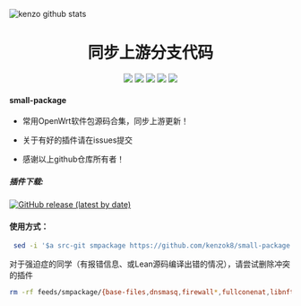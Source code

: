 ![kenzo github stats](https://github-readme-stats.vercel.app/api?username=luyanci&show_icons=true&theme=merko)
<div align="center">
<h1 align="center">同步上游分支代码</h1>
<img src="https://img.shields.io/github/issues/kenzok8/small-package?color=green">
<img src="https://img.shields.io/github/stars/kenzok8/small-package?color=yellow">
<img src="https://img.shields.io/github/forks/kenzok8/small-package?color=orange">
<img src="https://img.shields.io/github/license/kenzok8/small-package?color=ff69b4">
<img src="https://img.shields.io/github/languages/code-size/kenzok8/small-package?color=blueviolet">
</div>


#### small-package

*  常用OpenWrt软件包源码合集，同步上游更新！

*  关于有好的插件请在issues提交

*  感谢以上github仓库所有者！

##### 插件下载:

[![GitHub release (latest by date)](https://img.shields.io/github/v/release/kenzok8/compile-package?style=for-the-badge&label=插件更新下载)](https://github.com/kenzok8/compile-package/releases/latest)

#### 使用方式：

```bash
 sed -i '$a src-git smpackage https://github.com/kenzok8/small-package' feeds.conf.default
```
对于强迫症的同学（有报错信息、或Lean源码编译出错的情况），请尝试删除冲突的插件

```bash
rm -rf feeds/smpackage/{base-files,dnsmasq,firewall*,fullconenat,libnftnl,nftables,ppp,opkg,ucl,upx,vsftpd*,miniupnpd-iptables,wireless-regdb}
```











